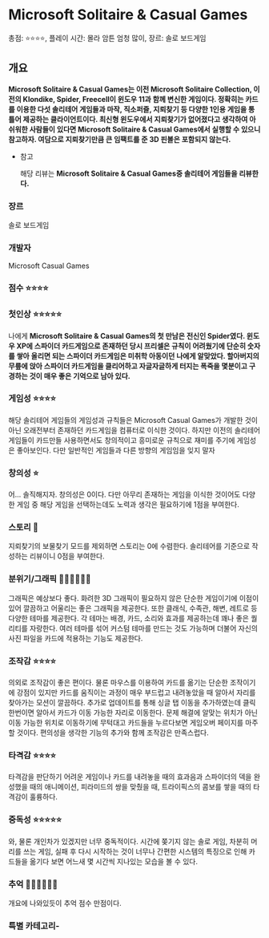 # Microsoft Solitaire & Casual Games

총점: ⭐⭐⭐⭐, 플레이 시간: 몰라 암튼 엄청 많이, 장르: 솔로 보드게임

## 개요

**Microsoft Solitaire & Casual Games는 이전 Microsoft Solitaire Collection, 이전의 Klondike, Spider, Freecell이 윈도우 11과 함께 변신한 게임이다. 정확히는 카드를 이용한 다섯 솔리테어 게임들과 마작, 직소퍼즐, 지뢰찾기 등 다양한 1인용 게임을 통틀어 제공하는 클라이언트이다. 최신형 윈도우에서 지뢰찾기가 없어졌다고 생각하여 아쉬워한 사람들이 있다면 Microsoft Solitaire & Casual Games에서 실행할 수 있으니 참고하자. 여담으로 지뢰찾기만큼 큰 임팩트를 준 3D 핀볼은 포함되지 않는다.**

- 참고
    
    해당 리뷰는 ****Microsoft Solitaire & Casual Games중 솔리테어 게임들을 리뷰한다.****
    

### 장르

솔로 보드게임

### 개발자

Microsoft Casual Games

### 점수 ⭐⭐⭐⭐

### 첫인상 ⭐⭐⭐⭐⭐

나에게 **Microsoft Solitaire & Casual Games의 첫 만남은 전신인 Spider였다. 윈도우 XP에 스파이더 카드게임으로 존재하던 당시 프리셀은 규칙이 어려웠기에 단순히 숫자를 쌓아 올리면 되는 스파이더 카드게임은 미취학 아동이던 나에게 알맞았다. 할아버지의 무릎에 앉아 스파이더 카드게임을 클리어하고 자글자글하게 터지는 폭죽을 몇분이고 구경하는 것이 매우 좋은 기억으로 남아 있다.**

### 게임성 ⭐⭐⭐⭐

해당 솔리테어 게임들의 게임성과 규칙들은 Microsoft Casual Games가 개발한 것이 아닌 오래전부터 존재하던 카드게임을 컴퓨터로 이식한 것이다. 하지만 이전의 솔리테어 게임들이 카드만들 사용하면서도 창의적이고 흥미로운 규칙으로 재미를 주기에 게임성은 좋아보인다. 다만 일반적인 게임들과 다른 방향의 게임임을 잊지 말자

### 창의성 ⭐

어… 솔직해지자. 창의성은 0이다. 다만 아무리 존재하는 게임을 이식한 것이어도 다양한 게임 중 해당 게임을 선택하는데도 노력과 생각은 필요하기에 1점을 부여한다. 

### 스토리 **💩**

지뢰찾기의 보물찾기 모드를 제외하면 스토리는 0에 수렴한다. 솔리테어를 기준으로 작성하는 리뷰이니 0점을 부여한다.

### 분위기/그래픽 💎💎💎💎💎💎

그래픽은 예상보다 좋다. 화려한 3D 그래픽이 필요하지 않은 단순한 게임이기에 이점이 있어 깔끔하고 어울리는 좋은 그래픽을 제공한다. 또한 클래식, 수족관, 해변, 레트로 등 다양한 테마를 제공한다. 각 테마는 배경, 카드, 소리와 효과를 제공하는데 꽤나 좋은 퀄리티를 자랑한다. 여러 테마를 섞어 커스텀 테마를 만드는 것도 가능하며 더불어 자신의 사진 파일을 카드에 적용하는 기능도 제공한다.

### 조작감 ⭐⭐⭐⭐

의외로 조작감이 좋은 편이다. 물론 마우스를 이용하여 카드를 옮기는 단순한 조작이기에 강점이 있지만 카드를 움직이는 과정이 매우 부드럽고 내려놓았을 때 알아서 자리를 찾아가는 모션이 깔끔하다. 추가로 업데이트를 통해 싱글 탭 이동을 추가하였는데 클릭 한번이면 알아서 카드가 이동 가능한 자리로 이동한다. 문제 해결에 알맞는 위치가 아닌 이동 가능한 위치로 이동하기에 무턱대고 카드들을 누르다보면 게임오버 페이지를 마주할 것이다. 편의성을 생각한 기능의 추가와 함께 조작감은 만족스럽다.

### 타격감 ⭐⭐⭐⭐

타격감을 판단하기 어려운 게임이나 카드를 내려놓을 때의 효과음과 스파이더의 덱을 완성했을 때의 애니메이션, 피라미드의 쌍을 맞췄을 때, 트라이픽스의 콤보를 쌓을 때의 타격감이 훌륭하다.

### 중독성 ⭐⭐⭐⭐⭐

와, 물론 개인차가 있겠지만 너무 중독적이다. 시간에 쫒기지 않는 솔로 게임, 차분히 머리를 쓰는 게임, 실패 후 다시 시작하는 것이 너무나 간편한 시스템의 특징으로 인해 카드들을 옮기다 보면 어느새 몇 시간씩 지나있는 모습을 볼 수 있다. 

### 추억 💎💎💎💎💎💎

개요에 나와있듯이 추억 점수 만점이다. 

### 특별 카테고리-